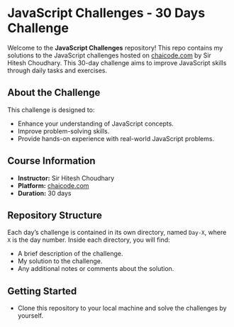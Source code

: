 # JavaScript Challenges - 30 Days Challenge

Welcome to the **JavaScript Challenges** repository! This repo contains my solutions to the JavaScript challenges hosted on [chaicode.com](https://chaicode.com) by Sir Hitesh Choudhary. This 30-day challenge aims to improve JavaScript skills through daily tasks and exercises.

## About the Challenge

This challenge is designed to:

- Enhance your understanding of JavaScript concepts.
- Improve problem-solving skills.
- Provide hands-on experience with real-world JavaScript problems.

## Course Information

- **Instructor:** Sir Hitesh Choudhary
- **Platform:** [chaicode.com](https://chaicode.com)
- **Duration:** 30 days

## Repository Structure

Each day’s challenge is contained in its own directory, named `Day-X`, where `X` is the day number. Inside each directory, you will find:

- A brief description of the challenge.
- My solution to the challenge.
- Any additional notes or comments about the solution.

## Getting Started
- Clone this repository to your local machine and solve the challenges by yourself.
